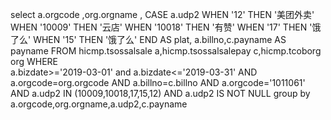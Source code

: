 select a.orgcode ,org.orgname ,
CASE  a.udp2
WHEN '12' THEN  '美团外卖'
WHEN '10009' THEN '云店'
WHEN '10018' THEN '有赞'
WHEN '17' THEN '饿了么'
WHEN '15' THEN '饿了么' END AS plat,
a.billno,c.payname AS payname
FROM  hicmp.tsossalsale a,hicmp.tsossalsalepay c,hicmp.tcoborg org
WHERE  
 a.bizdate>='2019-03-01' and a.bizdate<='2019-03-31'
AND a.orgcode=org.orgcode
AND  a.billno=c.billno
AND a.orgcode='1011061'
AND a.udp2 IN (10009,10018,17,15,12)
AND a.udp2 IS NOT NULL
group by  a.orgcode,org.orgname,a.udp2,c.payname